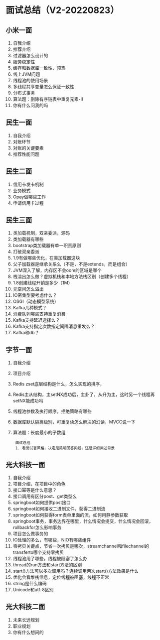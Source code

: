 # 面试总结（V2-20220823）

## 小米一面
1. 自我介绍
2. 推荐介绍
3. 过滤器怎么设计的
4. 服务稳定性
5. 缓存和数据库一致性，预热
6. 线上JVM问题
7. 线程池的使用场景
8. 多线程共享变量怎么保证一致性
9. 分布式事务
10. 算法题：删除有序链表中重复元素-II
11. 你有什么问我的吗

## 民生一面
1. 自我介绍
2. 对账环节
3. 对账的关键要素
4. 推荐性能问题

## 民生二面
1. 信用卡发卡机制
2. 业务模式
3. Opay做哪些工作
4. 申请信用卡过程

## 民生三面
1. 类加载机制，双亲委派，源码
2. 类加载器有哪些
3. bootstrap类加载器有单一职责原则
4. 打破双亲委派
5. 1.9有做哪些优化，在类加载器这块
6. 父子加载器是继承关系么（不是，不是extends，而是组合）
7. JVM深入了解，内存区不会oom的区域是哪个
8. 栈溢出怎么做？虚拟机栈和本地方法栈区别（创建多个线程）
9. 1.8创建线程开销是多少（1M）
10. 元空间怎么溢出
11. IO密集型要考虑什么？
12. OSGI（动态模型系统）
13. Kafka几种模式？
14. 消费队列哪些支持重复消费
15. Kafka支持延迟选择么？
16. Kafka支持指定次数指定间隔消息重发么？
17. Kafka和db？


## 字节一面
1. 自我介绍
2. 项目介绍
3. Redis zset底层结构是什么，怎么实现的排序，
4. Redis主从结构，主setNX成功后，主卦了，从升为主，这时另一个线程再setNX能成功吗
5. 线程池参数及执行顺序，拒绝策略有哪些
6. 数据库默认隔离级别，可重复读怎么解决的幻读，MVCC说一下
7. 算法题：长度最小的子数组


        面试总结
        1. 看面试官风格，决定是简明回答问题，还是详细阐述背景



## 光大科技一面
1. 自我介绍
2. 项目介绍，在项目中的角色
3. 接口幂等是什么意思？
4. 接口调用有区分post、get类型么
5. springboot如何提供post接口
6. springboot如何接收二进制文件，获得二进制流
7. springboot如何获得form表单里面的流，如何用静参数获取
8. springboot事务，事务边界在哪里，什么情况会提交，什么情况会回滚，rollbackfor怎么影响事务
9. 项目怎么做事务的
10. IO处理的多么，有哪些，NIO有哪些组件
11. 零拷贝关键点，节省一次拷贝是哪次，streamchannel和filechannel的transferto哪个支持零拷贝 
12. 线程池用了哪些，线程被阻塞了怎么办
13. thread的run方法和start方法的区别
14. start()方法可以多次调用吗？连续调用两次start()方法效果是什么
15. 优化会看堆栈信息，定位线程被阻塞，线程不正常
16. string是什么编码
17. Unicode和utf-8区别

## 光大科技二面
1. 未来长远规划
2. 职业规划
3. 你有什么想问的

